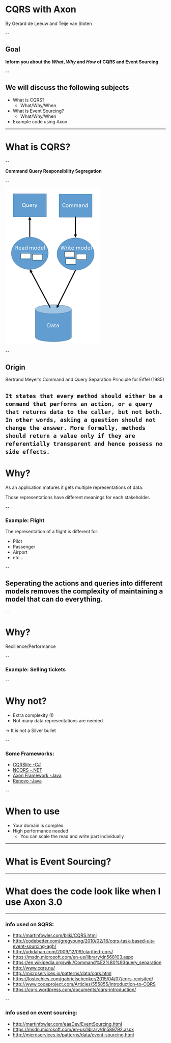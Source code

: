 # CQRS with Axon

By Gerard de Leeuw and Teije van Sloten

--
## Goal

__Inform you about the *What*, *Why* and *How* of CQRS and Event Sourcing__

--
## We will discuss the following subjects

- What is CQRS?
  - What/Why/When
- What is Event Sourcing?
  - What/Why/When
- Example code using Axon

---
# What is CQRS?

--

__Command Query Responsibility Segregation__

--

![alt text](simple_cqrs_model.png "Simple overview of CQRS")

--

## Origin

Bertrand Meyer’s Command and Query Separation Principle for Eiffel (1985)

`
It states that every method should either be a command that performs an action,
or a query that returns data to the caller, but not both.
In other words, asking a question should not change the answer.
More formally, methods should return a value only if they are referentially transparent and hence possess no side effects.
`
--

# Why?

As an application matures it gets multiple representations of data.

Those representations have different meanings for each stakeholder.

--

### Example: Flight

The representation of a flight is different for:
 - Pilot
 - Passenger
 - Airport
 - etc...

--

## Seperating the actions and queries into different models removes the complexity of maintaining a model that can do everything.

--

# Why?

Recilience/Performance

--

### Example: Selling tickets

--

# Why not?

- Extra complexity (!)
- Not many data representations are needed

-> It is not a Silver bullet

--

### Some Frameworks:

 - [CQRSlite       -C#](https://github.com/gautema/CQRSlite)
 - [NCQRS          -.NET](https://github.com/pjvds/ncqrs)
 - [Axon Framework -Java](http://www.axonframework.org/)
 - [Renovo         -Java](http://reveno.org/)

--
# When to use

- Your domain is complex
- High performance needed
  - You can scale the read and write part individually

---
# What is Event Sourcing?

---
# What does the code look like when I use Axon 3.0

---
### info used on SQRS:

- http://martinfowler.com/bliki/CQRS.html
- http://codebetter.com/gregyoung/2010/02/16/cqrs-task-based-uis-event-sourcing-agh/
- http://udidahan.com/2009/12/09/clarified-cqrs/
- https://msdn.microsoft.com/en-us/library/dn568103.aspx
- https://en.wikipedia.org/wiki/Command%E2%80%93query_separation
- http://www.cqrs.nu/
- http://microservices.io/patterns/data/cqrs.html
- https://lostechies.com/gabrielschenker/2015/04/07/cqrs-revisited/
- http://www.codeproject.com/Articles/555855/Introduction-to-CQRS
- https://cqrs.wordpress.com/documents/cqrs-introduction/

--
### info used on event sourcing:

- http://martinfowler.com/eaaDev/EventSourcing.html
- https://msdn.microsoft.com/en-us/library/dn589792.aspx
- http://microservices.io/patterns/data/event-sourcing.html
